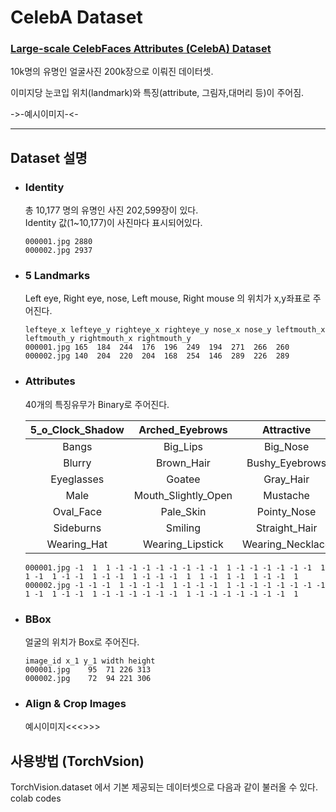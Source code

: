 # CelebA Dataset
### [Large-scale CelebFaces Attributes (CelebA) Dataset](http://mmlab.ie.cuhk.edu.hk/projects/CelebA.html)

10k명의 유명인 얼굴사진 200k장으로 이뤄진 데이터셋.

이미지당 눈코입 위치(landmark)와 특징(attribute, 그림자,대머리 등)이 주어짐.

->-예시이미지-<-

---

## Dataset 설명
 - ### Identity  
    총 10,177 명의 유명인 사진 202,599장이 있다.  
    Identity 값(1~10,177)이 사진마다 표시되어있다.
    ```
    000001.jpg 2880
    000002.jpg 2937
    ```
- ### 5 Landmarks  
    Left eye, Right eye, nose, Left mouse, Right mouse 의 위치가 x,y좌표로 주어진다.
    ```
    lefteye_x lefteye_y righteye_x righteye_y nose_x nose_y leftmouth_x leftmouth_y rightmouth_x rightmouth_y
    000001.jpg 165  184  244  176  196  249  194  271  266  260
    000002.jpg 140  204  220  204  168  254  146  289  226  289
    ```
- ### Attributes  
    40개의 특징유무가 Binary로 주어진다.

    |5_o_Clock_Shadow|Arched_Eyebrows| Attractive| Bags_Under_Eyes| Bald|
    |:--:|:--:|:--:|:--:|:--:|
    |Bangs| Big_Lips| Big_Nose| Black_Hair| Blond_Hair|
    |Blurry| Brown_Hair| Bushy_Eyebrows| Chubby| Double_Chin|
    |Eyeglasses| Goatee| Gray_Hair| Heavy_Makeup| High_Cheekbones|
    |Male| Mouth_Slightly_Open| Mustache| Narrow_Eyes|No_Beard| 
    |Oval_Face| Pale_Skin| Pointy_Nose| Receding_Hairline| Rosy_Cheeks|
    |Sideburns| Smiling| Straight_Hair| Wavy_Hair| Wearing_Earrings|
    |Wearing_Hat| Wearing_Lipstick| Wearing_Necklace| Wearing_Necktie| Young|
    ```
    000001.jpg -1  1  1 -1 -1 -1 -1 -1 -1 -1 -1  1 -1 -1 -1 -1 -1 -1  1  1 -1  1 -1 -1  1 -1 -1  1 -1 -1 -1  1  1 -1  1 -1  1 -1 -1  1
    000002.jpg -1 -1 -1  1 -1 -1 -1  1 -1 -1 -1  1 -1 -1 -1 -1 -1 -1 -1  1 -1  1 -1 -1  1 -1 -1 -1 -1 -1 -1  1 -1 -1 -1 -1 -1 -1 -1  1
    ```
- ### BBox  
    얼굴의 위치가 Box로 주어진다.  
    ```
    image_id x_1 y_1 width height
    000001.jpg    95  71 226 313
    000002.jpg    72  94 221 306
    ```

- ### Align & Crop Images
    예시이미지<<<>>>


## 사용방법 (TorchVsion)

TorchVision.dataset 에서 기본 제공되는 데이터셋으로 다음과 같이 불러올 수 있다.  
colab codes

